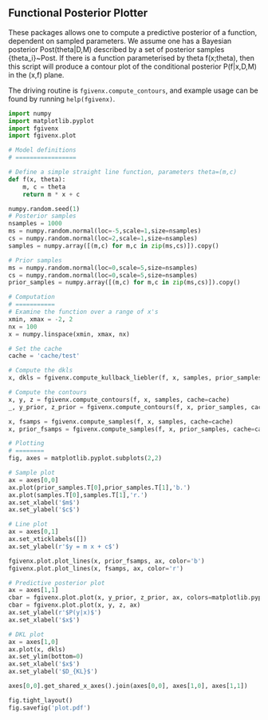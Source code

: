 Functional Posterior Plotter
----------------------------

These packages allows one to compute a predictive posterior of a function,
dependent on sampled parameters. We assume one has a Bayesian posterior
Post(theta|D,M) described by a set of posterior samples {theta_i}~Post. If
there is a function parameterised by theta f(x;theta), then this script will
produce a contour plot of the conditional posterior P(f|x,D,M) in the (x,f)
plane.

The driving routine is `fgivenx.compute_contours`, and example usage can be
found by running `help(fgivenx)`.

```python
import numpy
import matplotlib.pyplot
import fgivenx
import fgivenx.plot

# Model definitions
# =================

# Define a simple straight line function, parameters theta=(m,c)
def f(x, theta):
    m, c = theta
    return m * x + c

numpy.random.seed(1)
# Posterior samples
nsamples = 1000
ms = numpy.random.normal(loc=-5,scale=1,size=nsamples)
cs = numpy.random.normal(loc=2,scale=1,size=nsamples) 
samples = numpy.array([(m,c) for m,c in zip(ms,cs)]).copy()

# Prior samples
ms = numpy.random.normal(loc=0,scale=5,size=nsamples)
cs = numpy.random.normal(loc=0,scale=5,size=nsamples) 
prior_samples = numpy.array([(m,c) for m,c in zip(ms,cs)]).copy()

# Computation
# ===========
# Examine the function over a range of x's
xmin, xmax = -2, 2
nx = 100
x = numpy.linspace(xmin, xmax, nx)

# Set the cache
cache = 'cache/test'

# Compute the dkls
x, dkls = fgivenx.compute_kullback_liebler(f, x, samples, prior_samples, cache=cache)

# Compute the contours
x, y, z = fgivenx.compute_contours(f, x, samples, cache=cache)
_, y_prior, z_prior = fgivenx.compute_contours(f, x, prior_samples, cache=cache+'_prior')

x, fsamps = fgivenx.compute_samples(f, x, samples, cache=cache)
x, prior_fsamps = fgivenx.compute_samples(f, x, prior_samples, cache=cache+'_prior')

# Plotting
# ========
fig, axes = matplotlib.pyplot.subplots(2,2)

# Sample plot
ax = axes[0,0]
ax.plot(prior_samples.T[0],prior_samples.T[1],'b.')
ax.plot(samples.T[0],samples.T[1],'r.')
ax.set_xlabel('$m$')
ax.set_ylabel('$c$')

# Line plot
ax = axes[0,1]
ax.set_xticklabels([])
ax.set_ylabel(r'$y = m x + c$')

fgivenx.plot.plot_lines(x, prior_fsamps, ax, color='b')
fgivenx.plot.plot_lines(x, fsamps, ax, color='r')

# Predictive posterior plot
ax = axes[1,1]
cbar = fgivenx.plot.plot(x, y_prior, z_prior, ax, colors=matplotlib.pyplot.cm.Blues_r,linewidths=0)
cbar = fgivenx.plot.plot(x, y, z, ax)
ax.set_ylabel(r'$P(y|x)$')
ax.set_xlabel('$x$')

# DKL plot
ax = axes[1,0]
ax.plot(x, dkls)
ax.set_ylim(bottom=0)
ax.set_xlabel('$x$')
ax.set_ylabel('$D_{KL}$')

axes[0,0].get_shared_x_axes().join(axes[0,0], axes[1,0], axes[1,1])

fig.tight_layout()
fig.savefig('plot.pdf')
```
